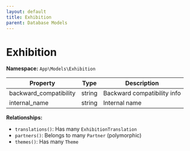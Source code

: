 ```yaml
---
layout: default
title: Exhibition
parent: Database Models
---
```

# Exhibition

**Namespace:** `App\Models\Exhibition`

| Property               | Type   | Description                 |
| ---------------------- | ------ | --------------------------- |
| backward_compatibility | string | Backward compatibility info |
| internal_name          | string | Internal name               |

**Relationships:**

- `translations()`: Has many `ExhibitionTranslation`
- `partners()`: Belongs to many `Partner` (polymorphic)
- `themes()`: Has many `Theme`
